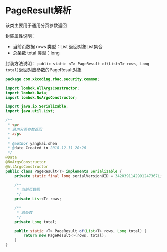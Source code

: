 # PageResult解析

该类主要用于通用分页参数返回

封装属性说明：

- 当前页数据 rows 类型：List<T> 返回对象List集合
- 总条数 total 类型：long

封装方法说明：
`public static <T> PageResult of(List<T> rows, Long total)`返回对应参数的PageResult对象

```java
package com.xkcoding.rbac.security.common;

import lombok.AllArgsConstructor;
import lombok.Data;
import lombok.NoArgsConstructor;

import java.io.Serializable;
import java.util.List;

/**
 * <p>
 * 通用分页参数返回
 * </p>
 *
 * @author yangkai.shen
 * @date Created in 2018-12-11 20:26
 */
@Data
@NoArgsConstructor
@AllArgsConstructor
public class PageResult<T> implements Serializable {
    private static final long serialVersionUID = 3420391142991247367L;

    /**
     * 当前页数据
     */
    private List<T> rows;

    /**
     * 总条数
     */
    private Long total;

    public static <T> PageResult of(List<T> rows, Long total) {
        return new PageResult<>(rows, total);
    }
}

```

